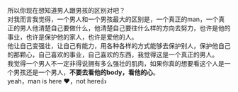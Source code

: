 所以你现在想知道男人跟男孩的区别对吧？<br/>
对我而言我觉得，一个男人和一个男孩最大的区别是，一个真正的man，一个真正的男人他清楚自己要做什么，他清楚自己要往什么样的方向去努力，也许是他的事业，也许是保护他的家人，也许是爱他的人。<br/>
他让自己变强壮，让自己有能力，用各种各样的方式能够去保护别人，保护他自己的那颗心，自己喜欢的事业，自己喜欢的东西，我觉得这是一个真正的男人。<br/>
我觉得一个男人不一定非得说拥有多么强壮的肌肉，如果你真的想要看这个人是一个男孩还是一个男人，**不要去看他的body，看他的心**。<br/>
yeah，man is here ❤️，not here👍<br/>
<!---
Butanee/Butanee is a ✨ special ✨ repository because its `README.md` (this file) appears on your GitHub profile.
You can click the Preview link to take a look at your changes.
--->

